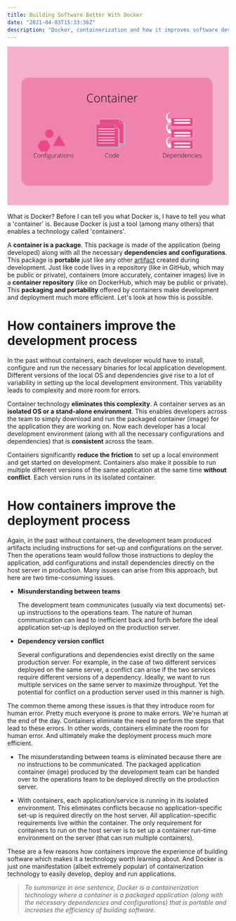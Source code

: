 ```yaml
---
title: Building Software Better With Docker
date: "2021-04-03T15:33:36Z"
description: "Docker, containerization and how it improves software development."
---
```


<style>

</style>
<markdown>

![Container](./Container.jpg)

What is Docker? Before I can tell you what Docker is, I have to tell you what a 'container' is. Because Docker is just a tool (among many others) that enables a technology called 'containers'.

A **container is a package**. This package is made of the application (being developed) along with all the necessary **dependencies and configurations**. This package is **portable** just like any other [artifact](https://softwareengineering.stackexchange.com/a/106474) created during development. Just like code lives in a repository (like in GitHub, which may be public or private), containers (more accurately, container images) live in a **container repository** (like on DockerHub, which may be public or private). This **packaging and portability** offered by containers make development and deployment much more efficient. Let's look at how this is possible.

# How containers improve the development process

In the past without containers, each developer would have to install, configure and run the necessary binaries for local application development. Different versions of the local OS and dependencies give rise to a lot of variability in setting up the local development environment. This variability leads to complexity and more room for errors. 

Container technology **eliminates this complexity**. A container serves as an **isolated OS or a stand-alone environment**. This enables developers across the team to simply download and run the packaged container (image) for the application they are working on. Now each developer has a local development environment (along with all the necessary configurations and dependencies) that is **consistent** across the team. 

Containers significantly **reduce the friction** to set up a local environment and get started on development. Containers also make it possible to run multiple different versions of the same application at the same time **without conflict**. Each version runs in its isolated container.

# How containers improve the deployment process

Again, in the past without containers, the development team produced artifacts including instructions for set-up and configurations on the server. Then the operations team would follow those instructions to deploy the application, add configurations and install dependencies directly on the host server in production. Many issues can arise from this approach, but here are two time-consuming issues.

* **Misunderstanding between teams**

    The development team communicates (usually via text documents) set-up instructions to the operations team. The nature of human communication can lead to inefficient back and forth before the ideal application set-up is deployed on the production server.

* **Dependency version conflict**

    Several configurations and dependencies exist directly on the same production server. For example, in the case of two different services deployed on the same server, a conflict can arise if the two services require different versions of a dependency. Ideally, we want to run multiple services on the same server to maximize throughput. Yet the potential for conflict on a production server used in this manner is high.


The common theme among these issues is that they introduce room for human error. Pretty much everyone is prone to make errors. We're human at the end of the day. Containers eliminate the need to perform the steps that lead to these errors. In other words, containers eliminate the room for human error. And ultimately make the deployment process much more efficient. 

* The misunderstanding between teams is eliminated because there are no instructions to be communicated. The packaged application container (image) produced by the development team can be handed over to the operations team to be deployed directly on the production server. 

* With containers, each application/service is running in its isolated environment. This eliminates conflicts because no application-specific set-up is required directly on the host server. All application-specific requirements live within the container. The only requirement for containers to run on the host server is to set up a container run-time environment on the server (that can run multiple containers).

These are a few reasons how containers improve the experience of building software which makes it a technology worth learning about. And Docker is just one manifestation (albeit extremely popular) of containerization technology to easily develop, deploy and run applications.

> *To summarize in one sentence, Docker is a containerization technology where a container is a packaged application (along with the necessary dependencies and configurations) that is portable and increases the efficiency of building software.*

</markdown>